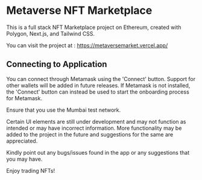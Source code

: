 # Metaverse NFT Marketplace

This is a full stack NFT Marketplace project on Ethereum, created with Polygon, Next.js, and Tailwind CSS.

You can visit the project at : https://metaversemarket.vercel.app/

## Connecting to Application

You can connect through Metamask using the 'Connect' button. Support for other wallets will be added in future releases.
If Metamask is not installed, the 'Connect' button can instead be used to start the onboarding process for Metamask.

Ensure that you use the Mumbai test network.

Certain UI elements are still under development and may not function as intended or may have incorrect information.
More functionality may be added to the project in the future and suggestions for the same are appreciated.

Kindly point out any bugs/issues found in the app or any suggestions that you may have. 

Enjoy trading NFTs!